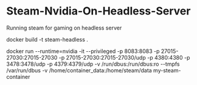 # Steam-Nvidia-On-Headless-Server
Running steam for gaming on headless server






docker build -t steam-headless .


docker run --runtime=nvidia -it --privileged -p 8083:8083 -p 27015-27030:27015-27030 -p 27015-27030:27015-27030/udp -p 4380:4380 -p 3478:3478/udp -p 4379:4379/udp -v /run/dbus:/run/dbus:ro --tmpfs /var/run/dbus -v /home/container_data:/home/steam/data my-steam-container
